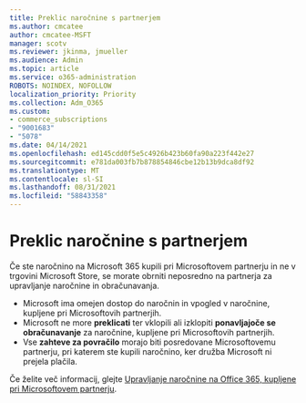 ```yaml
---
title: Preklic naročnine s partnerjem
ms.author: cmcatee
author: cmcatee-MSFT
manager: scotv
ms.reviewer: jkinma, jmueller
ms.audience: Admin
ms.topic: article
ms.service: o365-administration
ROBOTS: NOINDEX, NOFOLLOW
localization_priority: Priority
ms.collection: Adm_O365
ms.custom:
- commerce_subscriptions
- "9001683"
- "5078"
ms.date: 04/14/2021
ms.openlocfilehash: ed145cdd0f5e5c4926b423b60fa90a223f442e27
ms.sourcegitcommit: e781da003fb7b878854846cbe12b13b9dca8df92
ms.translationtype: MT
ms.contentlocale: sl-SI
ms.lasthandoff: 08/31/2021
ms.locfileid: "58843358"
---
```

# <a name="cancel-subscription-from-partner"></a>Preklic naročnine s partnerjem

Če ste naročnino na Microsoft 365 kupili pri Microsoftovem partnerju in ne v trgovini Microsoft Store, se morate obrniti neposredno na partnerja za upravljanje naročnine in obračunavanja.

- Microsoft ima omejen dostop do naročnin in vpogled v naročnine, kupljene pri Microsoftovih partnerjih. 
- Microsoft ne more **preklicati** ter vklopili ali izklopiti **ponavljajoče se obračunavanje** za naročnine, kupljene pri Microsoftovih partnerjih. 
- Vse **zahteve za povračilo** morajo biti posredovane Microsoftovemu partnerju, pri katerem ste kupili naročnino, ker družba Microsoft ni prejela plačila. 

Če želite več informacij, glejte [Upravljanje naročnine na Office 365, kupljene pri Microsoftovem partnerju](https://support.microsoft.com/help/4230739/microsoft-account-manage-office-365-subscription-from-third-party). 
